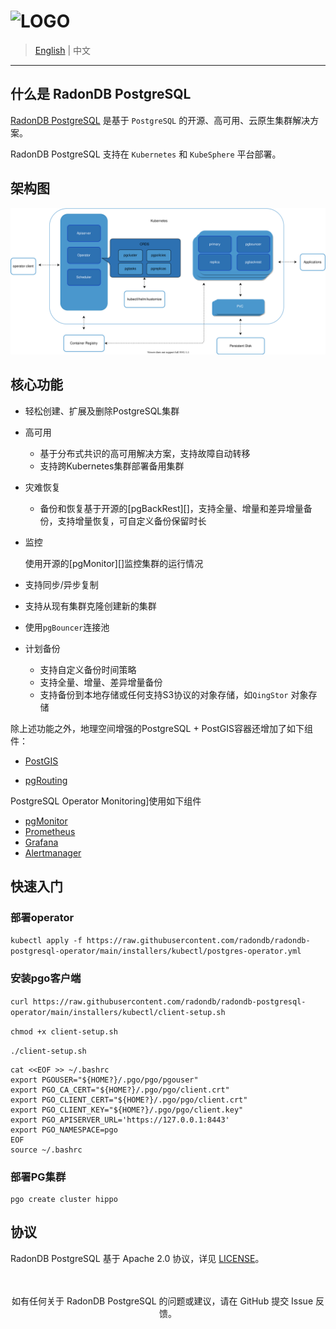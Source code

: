 # ![LOGO](docs/images/logo_radondb.png)

> [English](README.md) | 中文

----

## 什么是 RadonDB PostgreSQL

[RadonDB PostgreSQL](https://github.com/CrunchyData/postgres-operator) 是基于 `PostgreSQL` 的开源、高可用、云原生集群解决方案。

RadonDB PostgreSQL 支持在 `Kubernetes` 和 `KubeSphere` 平台部署。

## 架构图

![架构图](docs/images/operator.svg)

## 核心功能

* 轻松创建、扩展及删除PostgreSQL集群
* 高可用
  * 基于分布式共识的高可用解决方案，支持故障自动转移
  * 支持跨Kubernetes集群部署备用集群

* 灾难恢复
  * 备份和恢复基于开源的[pgBackRest][]，支持全量、增量和差异增量备份，支持增量恢复，可自定义备份保留时长

* 监控

  使用开源的[pgMonitor][]监控集群的运行情况

* 支持同步/异步复制
* 支持从现有集群克隆创建新的集群
* 使用`pgBouncer`连接池
* 计划备份
  * 支持自定义备份时间策略
  * 支持全量、增量、差异增量备份
  * 支持备份到本地存储或任何支持S3协议的对象存储，如`QingStor` 对象存储

除上述功能之外，地理空间增强的PostgreSQL + PostGIS容器还增加了如下组件：

* [PostGIS](http://postgis.net/)

* [pgRouting](https://pgrouting.org/)

PostgreSQL Operator Monitoring]使用如下组件

- [pgMonitor](https://github.com/CrunchyData/pgmonitor)
- [Prometheus](https://github.com/prometheus/prometheus)
- [Grafana](https://github.com/grafana/grafana)
- [Alertmanager](https://github.com/prometheus/alertmanager)

## 快速入门

### 部署operator

`kubectl apply -f https://raw.githubusercontent.com/radondb/radondb-postgresql-operator/main/installers/kubectl/postgres-operator.yml`

### 安装pgo客户端

`curl https://raw.githubusercontent.com/radondb/radondb-postgresql-operator/main/installers/kubectl/client-setup.sh`

`chmod +x client-setup.sh`

`./client-setup.sh`

```shell
cat <<EOF >> ~/.bashrc
export PGOUSER="${HOME?}/.pgo/pgo/pgouser"
export PGO_CA_CERT="${HOME?}/.pgo/pgo/client.crt"
export PGO_CLIENT_CERT="${HOME?}/.pgo/pgo/client.crt"
export PGO_CLIENT_KEY="${HOME?}/.pgo/pgo/client.key"
export PGO_APISERVER_URL='https://127.0.0.1:8443'
export PGO_NAMESPACE=pgo
EOF
source ~/.bashrc
```

### 部署PG集群

```shell
pgo create cluster hippo
```



## 协议

RadonDB PostgreSQL 基于 Apache 2.0 协议，详见 [LICENSE](./LICENSE)。

<p align="center">
<br/><br/>
如有任何关于 RadonDB PostgreSQL 的问题或建议，请在 GitHub 提交 Issue 反馈。
<br/>
</a>
</p>